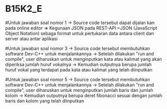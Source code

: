# B15K2_E

#Untuk jawaban soal nomor 1
-> Source code tersebut dapat dijalan kan pada online editor
=> Kegunaan JSON pada REST-API
=JSON (JavaScript Object Notation) sebaga format untuk pertukaran data antara client dan server atau antar aplikasi

#Untuk jawaban soal nomor 3
-> Source code tersebut membutuhkan software Dev-C++ untuk menjalankannya
-> Setelah dilakukan "run and compile", user diharuskan untuk menginputkan kata atau kalimat yang akan diperiksa jumlah huruf vokalnya
-> Kemudian outputnya berupa jumlah huruf vokal yang terdapat pada kata atau kalimat yang telah diinputkan 

#Untuk jawaban soal nomor 5
-> Source code tersebut membutuhkan software Dev-C++ untuk menjalankannya
-> Setelah dilakukan "run and compile", user diharuskan untuk menginputkan jumlah baris dan jumlah kolom
-> Kemudian outputnya berupa deret fibonacci sesuai dengan jumlah baris dan kolom yang telah diinputkan
